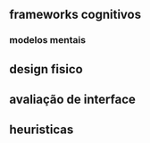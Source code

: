 ## frameworks cognitivos
### modelos mentais
## design fisico
## avaliação de interface
## heuristicas
